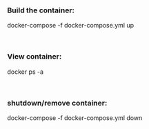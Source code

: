 <h3> Build the container: </h3
<p> docker-compose -f docker-compose.yml up </p>
</br>
<h3> View container: </h3>
<p>docker ps -a </p>
</br>
<h3> shutdown/remove container: </h3
<p> docker-compose -f docker-compose.yml down </p>
